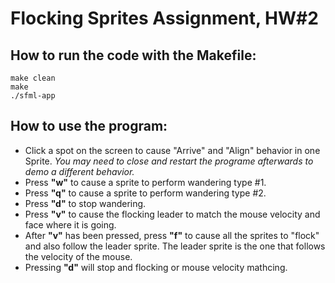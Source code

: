 # Flocking Sprites Assignment, HW#2

## How to run the code with the Makefile:
```
make clean
make
./sfml-app
```

## How to use the program:
- Click a spot on the screen to cause "Arrive" and "Align" behavior in one Sprite. *You may need to close and restart the programe afterwards to demo a different behavior.*
- Press **"w"** to cause a sprite to perform wandering type #1.
- Press **"q"** to cause a sprite to perform wandering type #2.
- Press **"d"** to stop wandering.
- Press **"v"** to cause the flocking leader to match the mouse velocity and face where it is going.
- After **"v"** has been pressed, press **"f"** to cause all the sprites to "flock" and also follow the leader sprite. The leader sprite is the one that follows the velocity of the mouse.
- Pressing **"d"** will stop and flocking or mouse velocity mathcing.
